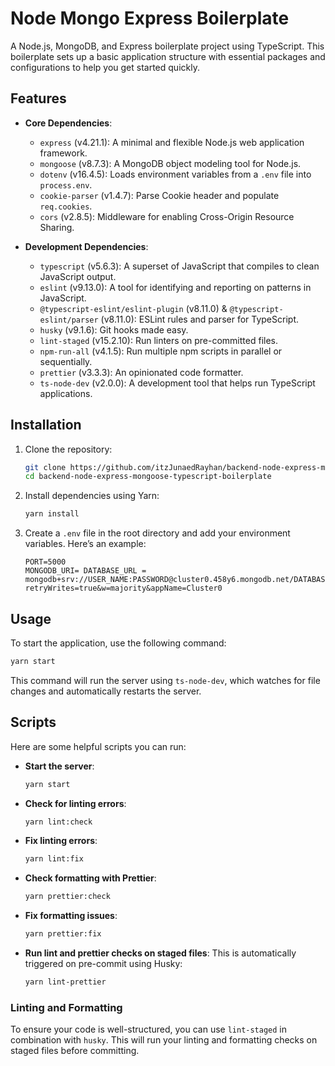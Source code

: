 # Node Mongo Express Boilerplate
A Node.js, MongoDB, and Express boilerplate project using TypeScript. This boilerplate sets up a basic application structure with essential packages and configurations to help you get started quickly.

## Features
- **Core Dependencies**:
  - `express` (v4.21.1): A minimal and flexible Node.js web application framework.
  - `mongoose` (v8.7.3): A MongoDB object modeling tool for Node.js.
  - `dotenv` (v16.4.5): Loads environment variables from a `.env` file into `process.env`.
  - `cookie-parser` (v1.4.7): Parse Cookie header and populate `req.cookies`.
  - `cors` (v2.8.5): Middleware for enabling Cross-Origin Resource Sharing.

- **Development Dependencies**:
  - `typescript` (v5.6.3): A superset of JavaScript that compiles to clean JavaScript output.
  - `eslint` (v9.13.0): A tool for identifying and reporting on patterns in JavaScript.
  - `@typescript-eslint/eslint-plugin` (v8.11.0) & `@typescript-eslint/parser` (v8.11.0): ESLint rules and parser for TypeScript.
  - `husky` (v9.1.6): Git hooks made easy.
  - `lint-staged` (v15.2.10): Run linters on pre-committed files.
  - `npm-run-all` (v4.1.5): Run multiple npm scripts in parallel or sequentially.
  - `prettier` (v3.3.3): An opinionated code formatter.
  - `ts-node-dev` (v2.0.0): A development tool that helps run TypeScript applications.

## Installation

1. Clone the repository:
   ```bash
   git clone https://github.com/itzJunaedRayhan/backend-node-express-mongoose-typescript-boilerplate.git
   cd backend-node-express-mongoose-typescript-boilerplate
   ```

2. Install dependencies using Yarn:
   ```bash
   yarn install
   ```

3. Create a `.env` file in the root directory and add your environment variables. Here’s an example:
   ```env
   PORT=5000
   MONGODB_URI= DATABASE_URL = mongodb+srv://USER_NAME:PASSWORD@cluster0.458y6.mongodb.net/DATABASE_NAME?retryWrites=true&w=majority&appName=Cluster0
   ```

## Usage

To start the application, use the following command:

```bash
yarn start
```

This command will run the server using `ts-node-dev`, which watches for file changes and automatically restarts the server.

## Scripts

Here are some helpful scripts you can run:

- **Start the server**: 
  ```bash
  yarn start
  ```
- **Check for linting errors**: 
  ```bash
  yarn lint:check
  ```
- **Fix linting errors**: 
  ```bash
  yarn lint:fix
  ```
- **Check formatting with Prettier**: 
  ```bash
  yarn prettier:check
  ```
- **Fix formatting issues**: 
  ```bash
  yarn prettier:fix
  ```

- **Run lint and prettier checks on staged files**:
  This is automatically triggered on pre-commit using Husky:
  ```bash
  yarn lint-prettier
  ```

### Linting and Formatting

To ensure your code is well-structured, you can use `lint-staged` in combination with `husky`. This will run your linting and formatting checks on staged files before committing.